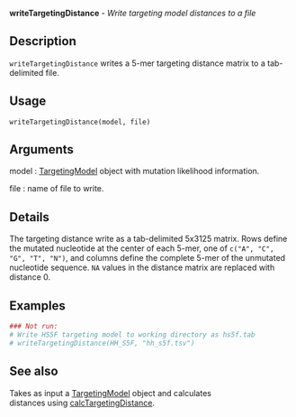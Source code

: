 **writeTargetingDistance** - *Write targeting model distances to a file*

Description
--------------------

`writeTargetingDistance` writes a 5-mer targeting distance matrix 
to a tab-delimited file.


Usage
--------------------
```
writeTargetingDistance(model, file)
```

Arguments
-------------------

model
:   [TargetingModel](TargetingModel-class.md) object with 
mutation likelihood information.

file
:   name of file to write.




Details
-------------------

The targeting distance write as a tab-delimited 5x3125 matrix. Rows define the mutated 
nucleotide at the center of each 5-mer, one of `c("A", "C", "G", "T", "N")`, 
and columns define the complete 5-mer of the unmutated nucleotide sequence. 
`NA` values in the distance matrix are replaced with distance 0.



Examples
-------------------

```R
### Not run:
# Write HS5F targeting model to working directory as hs5f.tab
# writeTargetingDistance(HH_S5F, "hh_s5f.tsv")
```



See also
-------------------

Takes as input a [TargetingModel](TargetingModel-class.md) object and calculates  
distances using [calcTargetingDistance](calcTargetingDistance.md).






